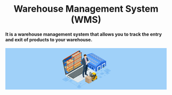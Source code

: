  <h1 align="center"> Warehouse Management System (WMS) </h1> 

<h4><b> It is a warehouse management system that allows you to track the entry and exit of products to your warehouse. </b></h4>

<p align="center">
<img src="images/wms.png"></img>
</p>

